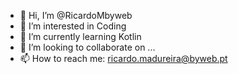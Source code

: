 - 👋 Hi, I’m @RicardoMbyweb
- 👀 I’m interested in Coding
- 🌱 I’m currently learning Kotlin
- 💞️ I’m looking to collaborate on ...
- 📫 How to reach me: ricardo.madureira@byweb.pt

<!---
RicardoMbyweb/RicardoMbyweb is a ✨ special ✨ repository because its `README.md` (this file) appears on your GitHub profile.
You can click the Preview link to take a look at your changes.
--->
